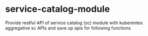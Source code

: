 # service-catalog-module
Provide restful API of service catalog (sc) module with kuberentes aggregative sc APIs and save up apis for following functions
